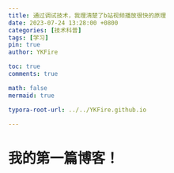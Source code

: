 ```yaml
---
title: 通过调试技术，我理清楚了b站视频播放很快的原理
date: 2023-07-24 13:28:00 +0800
categories: [技术科普]
tags: [学习]
pin: true
author: YKFire

toc: true
comments: true

math: false
mermaid: true

typora-root-url: ../../YKFire.github.io

---
```


# 我的第一篇博客！ 

